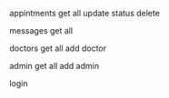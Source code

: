 appintments
get all
update status 
delete

messages 
get all

doctors
get all 
add doctor

admin 
get all
add admin

login
